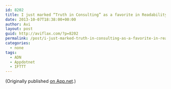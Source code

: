 ```yaml
---
id: 8202
title: I just marked “Truth in Consulting” as a favorite in Readability. http://www.readability.com/articles/g1fpedik
date: 2013-10-07T18:38:00+00:00
author: Avi
layout: post
guid: http://aviflax.com/?p=8202
permalink: /post/i-just-marked-truth-in-consulting-as-a-favorite-in-readability-httpwww-readability-comarticlesg1fpedik/
categories:
  - none
tags:
  - ADN
  - Appdotnet
  - IFTTT
---
```

(Originally published [on App.net](http://alpha.app.net/aviflax/post/12332222).)